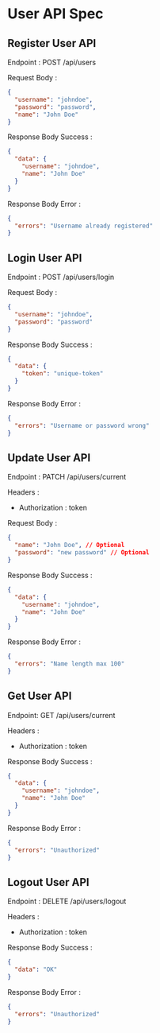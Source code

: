 # User API Spec

## Register User API

Endpoint : POST /api/users

Request Body :

```json
{
  "username": "johndoe",
  "password": "password",
  "name": "John Doe"
}
```

Response Body Success :

```json
{
  "data": {
    "username": "johndoe",
    "name": "John Doe"
  }
}
```

Response Body Error :

```json
{
  "errors": "Username already registered"
}
```

## Login User API

Endpoint : POST /api/users/login

Request Body :

```json
{
  "username": "johndoe",
  "password": "password"
}
```

Response Body Success :

```json
{
  "data": {
    "token": "unique-token"
  }
}
```

Response Body Error :

```json
{
  "errors": "Username or password wrong"
}
```

## Update User API

Endpoint : PATCH /api/users/current

Headers :

- Authorization : token

Request Body :

```json
{
  "name": "John Doe", // Optional
  "password": "new password" // Optional
}
```

Response Body Success :

```json
{
  "data": {
    "username": "johndoe",
    "name": "John Doe"
  }
}
```

Response Body Error :

```json
{
  "errors": "Name length max 100"
}
```

## Get User API

Endpoint: GET /api/users/current

Headers :

- Authorization : token

Response Body Success :

```json
{
  "data": {
    "username": "johndoe",
    "name": "John Doe"
  }
}
```

Response Body Error :

```json
{
  "errors": "Unauthorized"
}
```

## Logout User API

Endpoint : DELETE /api/users/logout

Headers :

- Authorization : token

Response Body Success :

```json
{
  "data": "OK"
}
```

Response Body Error :

```json
{
  "errors": "Unauthorized"
}
```
